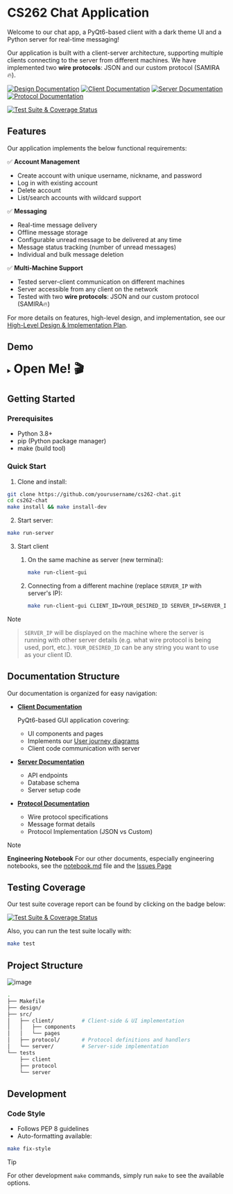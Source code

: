 # CS262 Chat Application

Welcome to our chat app, a PyQt6-based client with a dark theme UI and a Python server for real-time messaging!

Our application is built with a client-server architecture, supporting multiple clients connecting to the server from different machines. We have implemented two **wire protocols**: JSON and our custom protocol (SAMIRA🔥).

[![Design Documentation](https://img.shields.io/badge/Design-Documentation-blue)](/design/DESIGN_DOC.md) [![Client Documentation](https://img.shields.io/badge/Client-Documentation-blue)](src/client/README.md) [![Server Documentation](https://img.shields.io/badge/Server-Documentation-blue)](src/server/README.md) [![Protocol Documentation](https://img.shields.io/badge/Protocol-Documentation-blue)](src/protocol/README.md)

[![Test Suite & Coverage Status](https://github.com/mirabor/cs262-chat/actions/workflows/test.yml/badge.svg)](https://github.com/mirabor/cs262-chat/actions/workflows/test.yml)

## Features

Our application implements the below functional requirements:

✅ **Account Management**

- Create account with unique username, nickname, and password
- Log in with existing account
- Delete account
- List/search accounts with wildcard support

✅ **Messaging**

- Real-time message delivery
- Offline message storage
- Configurable unread message to be delivered at any time
- Message status tracking (number of unread messages)
- Individual and bulk message deletion

✅ **Multi-Machine Support**

- Tested server-client communication on different machines
- Server accessible from any client on the network
- Tested with two **wire protocols**: JSON and our custom protocol (SAMIRA🔥)

For more details on features, high-level design, and implementation, see our [High-Level Design & Implementation Plan](/design/DESIGN_DOC.md).

## Demo
<!-- TODO: [View Demo GIFs showing multi-machine usage](#demo-gifs) -->
<details>
  <summary><strong><span style="font-size: 2em;"> Open Me! 🎬 </span></strong></summary>
   
https://github.com/user-attachments/assets/23159f82-a360-44ae-9f69-68630fd223f8

https://github.com/user-attachments/assets/79279374-0d96-4468-a49f-0a8b925eca22

https://github.com/user-attachments/assets/90902194-2182-40e5-b5b0-f3dc60822fd2

https://github.com/user-attachments/assets/4c007c8a-32b3-4ade-a0ac-e5670e87555d

https://github.com/user-attachments/assets/b0ac3eb2-e144-4800-b412-a0a5f059d8a0

https://github.com/user-attachments/assets/cce96add-d02c-4c67-b1b2-f980f0db6108

</details>

## Getting Started

### Prerequisites

- Python 3.8+
- pip (Python package manager)
- make (build tool)

### Quick Start

1. Clone and install:

```bash
git clone https://github.com/yourusername/cs262-chat.git
cd cs262-chat
make install && make install-dev
```

2. Start server:

```bash
make run-server
```

3. Start client

   1. On the same machine as server (new terminal):

      ```bash
      make run-client-gui
      ```

   2. Connecting from a different machine (replace `SERVER_IP` with server's IP):

      ```bash
      make run-client-gui CLIENT_ID=YOUR_DESIRED_ID SERVER_IP=SERVER_IP
      ```

> [!NOTE]
> > `SERVER_IP` will be displayed on the machine where the server is running with other server details (e.g. what wire protocol is being used, port, etc.).
> `YOUR_DESIRED_ID` can be any string you want to use as your client ID.

## Documentation Structure

Our documentation is organized for easy navigation:

- **[Client Documentation](src/client/README.md)**

  PyQt6-based GUI application covering:

  - UI components and pages
  - Implements our [User journey diagrams](/design/user_journey_ui.drawio.png)
  - Client code communication with server

- **[Server Documentation](src/server/README.md)**

  - API endpoints
  - Database schema
  - Server setup code

- **[Protocol Documentation](src/protocol/README.md)**
  - Wire protocol specifications
  - Message format details
  - Protocol Implementation (JSON vs Custom)

> [!NOTE]
> **Engineering Notebook**
> For our other documents, especially engineering notebooks, see the [notebook.md](./design/notebook.md) file and the [Issues Page](https://github.com/mirabor/cs262-chat/issues?q=is%3Aissue%20state%3Aclosed)

## Testing Coverage

Our test suite coverage report can be found by clicking on the badge below:

[![Test Suite & Coverage Status](https://github.com/mirabor/cs262-chat/actions/workflows/test.yml/badge.svg)](https://github.com/mirabor/cs262-chat/actions/workflows/test.yml)

Also, you can run the test suite locally with:

```bash
make test
```

## Project Structure

![image](https://github.com/user-attachments/assets/428fda87-5ae3-4445-89f9-a48ab46efcd8)

```bash
.
├── Makefile
├── design/
├── src/
│   ├── client/         # Client-side & UI implementation
│   │   ├── components
│   │   └── pages
│   ├── protocol/       # Protocol definitions and handlers
│   └── server/         # Server-side implementation
└── tests
    ├── client
    ├── protocol
    └── server
```

## Development

### Code Style

- Follows PEP 8 guidelines
- Auto-formatting available:

```bash
make fix-style
```

> [!TIP]
> For other development `make` commands, simply run `make` to see the available options.
